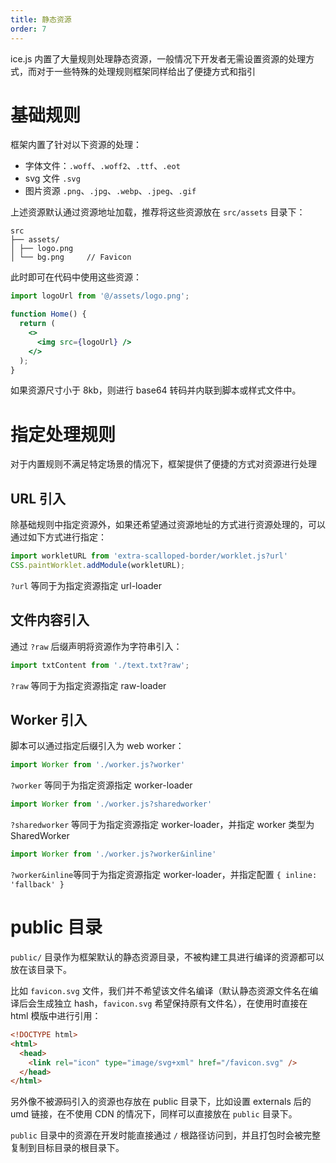 ```yaml
---
title: 静态资源
order: 7
---
```


ice.js 内置了大量规则处理静态资源，一般情况下开发者无需设置资源的处理方式，而对于一些特殊的处理规则框架同样给出了便捷方式和指引

# 基础规则

框架内置了针对以下资源的处理：

- 字体文件：`.woff`、`.woff2`、`.ttf`、`.eot`
- svg 文件 `.svg`
- 图片资源 `.png`、`.jpg`、`.webp`、`.jpeg`、`.gif`

上述资源默认通过资源地址加载，推荐将这些资源放在 `src/assets` 目录下：

```shell
src
├── assets/
│ ├── logo.png
│ └── bg.png     // Favicon
```

此时即可在代码中使用这些资源：

```jsx
import logoUrl from '@/assets/logo.png';

function Home() {
  return (
    <>
      <img src={logoUrl} />
    </>
  );
}
```

如果资源尺寸小于 8kb，则进行 base64 转码并内联到脚本或样式文件中。

# 指定处理规则

对于内置规则不满足特定场景的情况下，框架提供了便捷的方式对资源进行处理

## URL 引入

除基础规则中指定资源外，如果还希望通过资源地址的方式进行资源处理的，可以通过如下方式进行指定：

```jsx
import workletURL from 'extra-scalloped-border/worklet.js?url'
CSS.paintWorklet.addModule(workletURL);
```

`?url` 等同于为指定资源指定 url-loader

## 文件内容引入

通过 `?raw` 后缀声明将资源作为字符串引入：

```jsx
import txtContent from './text.txt?raw';
```

`?raw` 等同于为指定资源指定 raw-loader

## Worker 引入

脚本可以通过指定后缀引入为 web worker：

```jsx
import Worker from './worker.js?worker'
```

`?worker` 等同于为指定资源指定 worker-loader

```jsx
import Worker from './worker.js?sharedworker'
```

`?sharedworker` 等同于为指定资源指定 worker-loader，并指定 worker 类型为 SharedWorker

```jsx
import Worker from './worker.js?worker&inline'
```

`?worker&inline`等同于为指定资源指定 worker-loader，并指定配置 `{ inline: 'fallback' }`

# public 目录

`public/` 目录作为框架默认的静态资源目录，不被构建工具进行编译的资源都可以放在该目录下。

比如 `favicon.svg` 文件，我们并不希望该文件名编译（默认静态资源文件名在编译后会生成独立 hash，`favicon.svg` 希望保持原有文件名），在使用时直接在 html 模版中进行引用：

```html
<!DOCTYPE html>
<html>
  <head>
    <link rel="icon" type="image/svg+xml" href="/favicon.svg" />
  </head>
</html>
```

另外像不被源码引入的资源也存放在 public 目录下，比如设置 externals 后的 umd 链接，在不使用 CDN 的情况下，同样可以直接放在 `public` 目录下。

`public` 目录中的资源在开发时能直接通过 `/` 根路径访问到，并且打包时会被完整复制到目标目录的根目录下。
